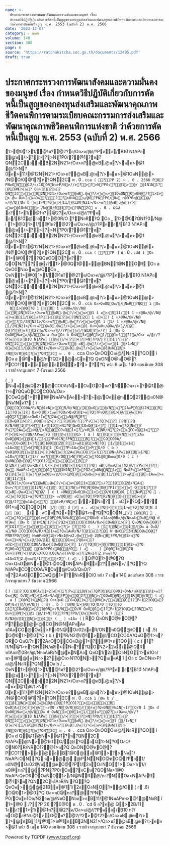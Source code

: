 ```yaml
---
name: >-
  ประกาศกระทรวงการพัฒนาสังคมและความมั่นคงของมนุษย์ เรื่อง
  กำหนดวิธีปฏิบัติเกี่ยวกับการตัดหนี้เป็นสูญของกองทุนส่งเสริมและพัฒนาคุณภาพชีวิตคนพิการตามระเบียบคณะกรรมการส่งเสริมและพัฒนาคุณภาพชีวิตคนพิการแห่งชาติ
  ว่าด้วยการตัดหนี้เป็นสูญ พ.ศ. 2553 (ฉบับที่ 2) พ.ศ. 2566
date: '2023-12-07'
category: ง พิเศษ
volume: 140
section: 308
page: 6
source: 'https://ratchakitcha.soc.go.th/documents/12495.pdf'
draft: true
---
```


# ประกาศกระทรวงการพัฒนาสังคมและความมั่นคงของมนุษย์ เรื่อง กำหนดวิธีปฏิบัติเกี่ยวกับการตัดหนี้เป็นสูญของกองทุนส่งเสริมและพัฒนาคุณภาพชีวิตคนพิการตามระเบียบคณะกรรมการส่งเสริมและพัฒนาคุณภาพชีวิตคนพิการแห่งชาติ ว่าด้วยการตัดหนี้เป็นสูญ พ.ศ. 2553 (ฉบับที่ 2) พ.ศ. 2566

1>@01>1/@1พ?@2?ค/Oล>ค/@//?Pคอ/B10์ N1APอ ํ@ห/>?>?>N?P0/?@1?ห?QN็2CออB2NN21>/Oล>พ?@คB.@พ?/>คพ>@1 @/1>N?0ค>11/@12NN21>/Oล>พ?@คB.@พ?/>คพ>@1OหN@> /N@O/0@1?ห?QN็2C พ . 0 . `cca ( ??P 2) พ . 0 . 2566 P0?PNหON็@12/ค/1OORNพ>P/N>//>?>?>N?P0/?@1>@/ @1N1N1? @1ํ@N>ค? Oล>@1?ห?QN็2CออB2NN21>/Oล>พ?@คB.@พ?/>คพ>@1QหON็Rอ0N@/?1>2>>.@พ Oล>2อคลOอ???>OหNห/@0?PN?P0/Oอ อ@0?0อํ@@@/ค/@/QOอ b อ1>N?0ค>11/@12NN21>/Oล>พ?@คB.@พ?/> คพ>@1OหN@> /N@O/0@1?ห?QN็2C พ . 0 . `cca ล?1>1/@1พ?@2?ค/Oล>ค/@//?Pค อ/B10์@ออ1>@0R/O ?NอR?Q Oอ _ 1>@0?QN1?0/N@ ì 1>@01>1/@1พ?@2?ค/Oล>ค/@//?Pคอ/B10์ N1APอ ํ@ห/>?>?>N?P0/?@1?ห?QN็2CออB2NN21>/Oล>พ?@คB.@พ?/>คพ>@1 @/1>N?0ค>11/@12NN21>/Oล>พ?@คB.@พ?/>คพ>@1OหN@> /N@O/0@1?ห?QN็2C พ . 0 . `cca ( ??P ` ) พ . 0 . `cdd î Oอ ` 1>@0??QQหOQO?ค??QON/??@/?1>@0Q1@>@BN1@N็OR Oอ a QหO0Nล>ค/@/QOอ _ OหN1>@01>1/@1พ?@2?ค/Oล>ค/@//?Pคอ/B10์ N1APอ ํ@ห/>?>?>N?P0/?@1?ห?QN็2CออB2NN21>/Oล>พ?@คB.@พ?/>คพ>@1 @/1>N?0ค>11/@12NN21>/Oล>พ?@คB.@พ?/>คพ>@1OหN@> /N@O/0@1?ห?QN็2C พ . 0 . `cca Oล>QหOQOค/@/NอR?QO ì Oอ _ Q1>@0?Q ì อB î ห/@0ค/@//N@ อB2NN21>/Oล>พ?@คB.@พ?/>คพ>@1 ì ค>อB11/@1 î ห/@0ค/@//N@ ค>อB11/@1ล?P1อ@1?ห?QN็2C ì อ>? î ห/@0ค/@//N@ อ>?1/2NN21>/Oล>พ?@คB.@พ?/>คพ>@1 ì 1/ î ห/@0ค/@//N@ 1/2NN21>/Oล>พ?@คB.@พ?/>คพ>@1 Oล>QหOห/@0ค/@/1//@ 2ํ@?@พ?@2?ค/Oล>ค/@//?Pคอ/B10์?ห/? î Oอ b QหO0Nล>ค/@/QOอ a Oล>Oอ b OหN1>@01>1/@1พ?@2?ค/Oล> ค/@//?Pคอ/B10์ N1APอ ํ@ห/>?>?>N?P0/?@1?ห?QN็2CออB2NN21>/Oล>พ?@ คB.@พ?/>คพ>@1 @/1>N?0ค>11/@12NN21>/Oล>พ?@คB.@พ?/>คพ>@1OหN@> /N@O/0@1?ห?QN็2C พ . 0 . `cca Oล>QหOQOค/@/NอR?QO ì Oอ a @1>@/ห?Q2>@ลCห?Q QหONO@หO@?PCO1?>อ@อB>?> ??Q หน้า 6 เลม 140 ตอนพิเศษ 308 ง ราชกิจจานุเบกษา 7 ธันวาคม 2566

( _ ) Nอล@/Q2?@CO0A/N>OอOOหล?N์Oล>/>?@1ํ@1>ห?QQหOCOCO0A/Oล> COคQํ@1>?1@NพAPอAอ>?>@/Oอํ@หQ2?@อ0N@Nค1Nค1? ( ` ) O@COCO0A/R/Nํ@1>N>OR/N/N@/QQหO/@/N็ห?2AอP0@12N@R11?0์อ1? Oล>OO/Cลห?QOล>QหOํ@1>ห?Q?PคO@ํ@1>@/ํ@หN/ล@Q2?@Oล>QหO/?ห?2AออลN@/R0? COคQํ@1>?.@0Qห2>/??ON/??PลCห?Q>? ?Q?Q R/N/N@1?>N็1>@1Q>N1?0QหOCOคQํ@1>? ํ@1>ห?QNอ?Pห?2AออลN@/>R@COคQํ@1>?/>RO ONR/N?2>>COคQํ@1>??P>ํ@1>ห?QN/APอห?Q @ํ@หํ@1> ( a ) Q@1/@/N็ห?2Aอ QหOํ@N>@11/2อ?Pอ0CN?PN็ัB?อCOCO0A/ Oล>COคQํ@1>?B1@0@2ํ@?1>ห@1@1>N?0 1/@1ค1อ ห1Aอ2ํ@?>N?01@11 Oอ?Pห1AอOอ>PO/0 ( b ) QหO1@0@ล@1>?>N็ห?2AอNอCO?ค??@NพAPอ1@Bค1?Q พ1Oอ/?Q1/1// หล?@R/OQ>N?0ลCห?Q1@0BคคลO/0 ( c ) QหONO@หO@?PCO1?>อ@อB?Q2N/ล@Oล>2N/.C/>.@คํ@N>@1??Q คB.@พลCห?Q@/?Pอ>?ํ@ห NพAPอ2>/Q@1?@1N1N1?ห?Q2>อ0N@N็1> NพAPอ1>P0์ Q@1้อ?ค?@อ@0Bค/@/Oล>1@0@ลQหOค>อB11/@11>ห@1อBห1Aอค>อB11/@1 2NN21>/Oล>พ?@คB.@พ?/>คพ>@11>ํ@?ห/?1@B2@/NAอ Oล>/??@@12N/อ@ Q1?Nล?P0NO@หO@?P1?>อ Q@1??QคB.@พลCห?Q@/ ( c ) อ0N@Oอ0Oอ1>อO/01@0@1 ?NอR?Q  . ลCห?Qํ@1>ห?QN็> ห/@0@ ลCห?Q?P0?R/N@ํ@หํ@1>ห?Q@/2?@ห1Aอ>? ํ@1>R/NN> ` />Nอ?  . ลCห?Q>?ํ@1>ห?Q?QON ` / @ d / ค . ลCห?Q>?ํ@1>ห?Q?QON d / @ _` /  . ลCห?Q>?ํ@1>ห?Q?QON _` / @QR  . ลCห?Q>?ํ@1>ห?QP0R/NNค0ํ@1>ห?QNล0 ห1Aออ@0Bค/@/NหลAอOอ0/N@ d NAอ Oอ b @1N1N1?ห?Q2>@COCO0A/Oล>COคQํ@1>? QหONO@หO@?PCO1?>อ@อB>?> ??Q ( _ ) 1?ํ@N>@1@/Oอ a OลO/พ/N@ COCO0A/R/Nํ@1>ห?Qห1AอR/N/?@1อ1?Q N QหO?2NNO@หO@?PN0?P0/O@ NพAPอ0@1@/>Nค1@>ห์2.@พัห@ 2@NหB?PR/Nํ@1>ห?Q Oล>1>N/>ค/@/2@/@1 Q@1ํ@1>ห?QOล>1?พ0์2>อCOCO0A/Oล>COคQํ@1>? 1//?QO>ํ@?QO@1ํ@1>ห?Q P0QหO?@ @1N0?P0/O@@/O ( ล . _ ) O@01>@0?Q Oล>ํ@N>@1QหOCOCO0A/ล@/Qห?2Aอ1?2.@พห?Q ห1Aอ1?2.@พค/@/1?>@/O ( ล . ` ) O@01>@0?Q Oล>QหOํ@N>@1.@0QONAPอRอ2?@N>/ ?Q?Q N/APอCOCO0A/ROล@/OลO/QหO/?ห?2AอOOCOคQํ@1>?NอRO/0 หน้า 7 เลม 140 ตอนพิเศษ 308 ง ราชกิจจานุเบกษา 7 ธันวาคม 2566

( ` ) 1?COCO0A/1>2ค์>1?Pค121O@ห?QP0@10@01>0>N/ล@@1ํ@1>ห?QออR O/O>N>1>0>N/ล@?Pํ@หQ2?@N>/OQหOํ@N>@1RO@/O ( ล . a ) O@01>@0?Q Oล>QหO COคQํ@1>?1@0N>/ลQ@11?Pค121O@ห?QP0ล@/@/O ( ล . b ) O@01>@0?QO/0 ?Q?Q 1?COคQํ@1>?1@0N>/R/NลO/0 QหO@1อ1?Pค121O@ห?QN็พ? Oล>ํ@N>@1 @/1>N?0?PN?P0/OอNอR ( a ) 1?R/N2@/@1ํ@N>@1@/ ( _ ) ห1Aอ ( ` ) RO QหONO@หO@?P?@@คํ@CON@NAPอAอ ห1AอCOํ@Oอ>Pอ0N@Oอ02อคR/ON็พ0@@/O ( ล .5) O@01>@0?Q ( b ) 1?R/N2@/@1>@/COCO0A/QหOํ@1>ห?QRO QหO/?ห?2AอOOCOคQํ@1>?ํ@1>ห?QO ( c ) 1?R/Nํ@1>ห?QN็N/ล@>Nอ??QON2>2อ/@QR ห1Aออ@0Bค/@/NหลAอR/N@หNAอ QหO1/2อOอNO1>พ1Oอ/พ>@1@อNล>2?@Oล>N1?0N>?Qห/คA î Oอ c QหONพ>P/ค/@/NอR?QN็Oอ b / _ OหN1>@01>1/@1พ?@2?ค/Oล>ค/@//?Pค อ/B10์ N1APอ ํ@ห/>?>?>N?P0/?@1?ห?QN็2CออB2NN21>/Oล>พ?@คB.@พ?/> คพ>@1@/1>N?0ค>11/@12NN21>/Oล>พ?@คB.@พ?/>คพ>@1OหN@> /N@O/0@1?ห?QN็2C พ . 0 . `cca ì Oอ b / _ Q@1ํ@N>@1อNO@หO@?PCO1?>อ@อB QหOAอ>?>@/ห/@0 /N@O/0@1/@/ห?Qอ0N@Nค1Nค1?O/0 î Oอ d QหO0Nล>ค/@/QOอ d OหN1>@01>1/@1พ?@2?ค/Oล>ค/@//?Pคอ/B10์ N1APอ ํ@ห/>?>?>N?P0/?@1?ห?QN็2CออB2NN21>/Oล>พ?@คB.@พ?/>คพ>@1 @/1>N?0ค>11/@12NN21>/Oล>พ?@คB.@พ?/>คพ>@1OหN@> /N@O/0@1?ห?QN็2C พ . 0 . `cca Oล>QหOQOค/@/NอR?QO ì Oอ d Q@1ํ@N>@1?ห?QN็2C N/APอํ@N>@1ค1O/@/?QอQ1>N?0OลO/ ON0?R/NRO1?ํ@1>ห?Q QหONO@หO@?PCO1?>อ@อB1@0@ล@1>?>Nอ1/ NพAPอON?Q ค>ํ@@ @PN็NO@หO@?Pอ1/อ0N@Oอ02@/คํ@หO@?P1/2อOอNO1> Oล>1/1// พ0@หล?@?PN?P0/Oอ?ลCห?QONล>1@0 NพAPอQหOROOอNO1>/N@N็R@/หล?N์Oล>NAPอR @1?ห?QN็2Cห1AอR/N ?Q?Q QหOค>ํ@@21Bล@11/2อOอNO1>@/O ( ล .6) O@01>@0?Q Oล>พ0@หล?@?PN?P0/Oอพ1Oอ/N2อค/@/NหONอค>อB11/@1NพAPอพ>@1@NอR î 1>@0  /??P 26 ?0@0 พ . 0 . `cd 6 อ?ค@ Q>2B/11 1อล?1>1/@1พ?@2?ค/Oล>ค/@//?Pคอ/B10์ ห?/หO@ลBN/.@1>O@พ?@2/?2>@12?ค/Oล>คB.@พ?/> 1>@อB11/@11>ห@1อB2NN21>/Oล>พ?@คB.@พ?/>คพ>@1 หน้า 8 เลม 140 ตอนพิเศษ 308 ง ราชกิจจานุเบกษา 7 ธันวาคม 2566

















Powered by TCPDF (www.tcpdf.org)
